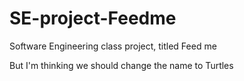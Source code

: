 # SE-project-Feedme
Software Engineering class project, titled Feed me

But I'm thinking we should change the name to Turtles
